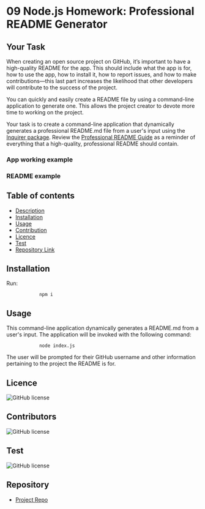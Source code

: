 # 09 Node.js Homework: Professional README Generator

## Your Task

When creating an open source project on GitHub, it’s important to have a high-quality README for the app. This should include what the app is for, how to use the app, how to install it, how to report issues, and how to make contributions&mdash;this last part increases the likelihood that other developers will contribute to the success of the project. 

You can quickly and easily create a README file by using a command-line application to generate one. This allows the project creator to devote more time to working on the project.

Your task is to create a command-line application that dynamically generates a professional README.md file from a user's input using the [Inquirer package](https://www.npmjs.com/package/inquirer). Review the [Professional README Guide](https://coding-boot-camp.github.io/full-stack/github/professional-readme-guide) as a reminder of everything that a high-quality, professional README should contain. 

### App working example

<!-- ![Git](videoready.gif)    
[Video Link](https://drive.google.com/file/d/1nNz5NEiKEH_f_0llYsby7UFJJU1yaZQZ/view?usp=sharing)
 -->

### README example

<!-- ![Foto1](foto1.png)   
![Foto2](foto2.png)
![Foto3](foto3.png) ![Foto4](foto4.png) -->


## Table of contents

- [Description](#Description)
- [Installation](#Installation)
- [Usage](#Usage)
- [Contribution](#contibution)
- [Licence](#Licence)
- [Test](#Test)
- [Repository Link](#Repository)


## Installation
Run:

                npm i

## Usage

This command-line application dynamically generates a README.md from a user's input. The application will be invoked with the following command:

                node index.js

The user will be prompted for their GitHub username and other information pertaining to the project the README is for.

## Licence

![GitHub license](https://img.shields.io/badge/license-MIT-blue.svg)

## Contributors

![GitHub license](https://img.shields.io/badge/made%20by-Maria%20Cardona-brightgreen)


## Test

![GitHub license](https://img.shields.io/badge/test-100%25-success)


## Repository

- [Project Repo](https://github.com/mechas8703/09-Node.js-Professional-README-Generator)